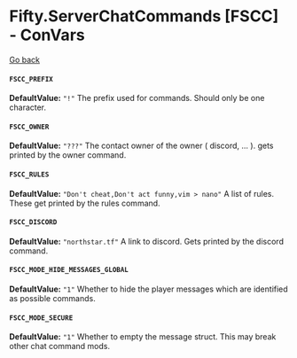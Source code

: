 # Fifty.ServerChatCommands [FSCC] - ConVars
[Go back](./docs_index.md)

#### `FSCC_PREFIX`
**DefaultValue:** `"!"`
  The prefix used for commands. Should only be one character.

#### `FSCC_OWNER`
**DefaultValue:** `"???"`
  The contact owner of the owner ( discord, ... ). gets printed by the owner command.

#### `FSCC_RULES`
**DefaultValue:** `"Don't cheat,Don't act funny,vim > nano"`
  A list of rules. These get printed by the rules command.

#### `FSCC_DISCORD`
**DefaultValue:** `"northstar.tf"`
  A link to discord. Gets printed by the discord command.

#### `FSCC_MODE_HIDE_MESSAGES_GLOBAL`
**DefaultValue:** `"1"`
  Whether to hide the player messages which are identified as possible commands.

#### `FSCC_MODE_SECURE`
**DefaultValue:** `"1"`
  Whether to empty the message struct. This may break other chat command mods.

